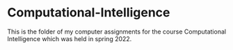 # Computational-Intelligence
This is the folder of my computer assignments for the course Computational Intelligence which was held in spring 2022.

